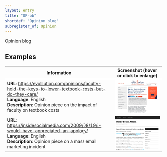 ```yaml
---
layout: entry
title: "OP-ob"
shortdef: "Opinion blog"
subregister_of: Opinion
---
```


Opinion blog

<!-- details -->

## Examples

<!-- START GENERATED SCREENSHOT GALLERY -->
<!--     NOTE: this screenshot gallery is automatically generated.       -->
<!--     Please avoid modifying it manually: any changes will be         -->
<!--     overwritten the next time the generation script is run.         -->
<table class="website-examples">
  <thead>
    <tr>
      <th class="website-examples-col-1">Information</th>
      <th class="website-examples-col-2">Screenshot (hover or click to enlarge)</th>
    </tr>
  </thead>
  <tbody>
    <tr>
      <td>
        <div class="img-url"><b>URL</b>: <a href="https://evolllution.com/opinions/faculty-hold-the-keys-to-lower-textbook-costs-but-do-they-care/">https://evolllution.com/opinions/faculty-hold-the-keys-to-lower-textbook-costs-but-do-they-care/</a></div>
        <div class="img-info"><b>Language</b>: English</div>
        <div class="img-info"><b>Description</b>: Opinion piece on the impact of faculty on textbook costs</div>
      </td>
      <td><a href="../static/screenshots/OP-ob/evolllution.com_opinions_faculty-hold-the-keys-to-lower-textbook-costs-but-do-they-care--2048x1536.png"><img class="thumbnail" src="../static/screenshots/OP-ob/evolllution.com_opinions_faculty-hold-the-keys-to-lower-textbook-costs-but-do-they-care--2048x1536.png" alt="screenshot of evolllution.com_opinions_faculty-hold-the-keys-to-lower-textbook-costs-but-do-they-care--2048x1536"></a></td>
    </tr>
    <tr>
      <td>
        <div class="img-url"><b>URL</b>: <a href="https://insidesocialmedia.com/2009/08/19/i-would-have-appreciated-an-apology/">https://insidesocialmedia.com/2009/08/19/i-would-have-appreciated-an-apology/</a></div>
        <div class="img-info"><b>Language</b>: English</div>
        <div class="img-info"><b>Description</b>: Opinion piece on a mass email marketing incident</div>
      </td>
      <td><a href="../static/screenshots/OP-ob/insidesocialmedia.com_2009_08_19_i-would-have-appreciated-an-apology--2048x1536.png"><img class="thumbnail" src="../static/screenshots/OP-ob/insidesocialmedia.com_2009_08_19_i-would-have-appreciated-an-apology--2048x1536.png" alt="screenshot of insidesocialmedia.com_2009_08_19_i-would-have-appreciated-an-apology--2048x1536"></a></td>
    </tr>
  </tbody>
</table>
<!-- END GENERATED SCREENSHOT GALLERY -->
